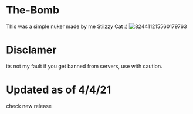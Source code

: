 # The-Bomb
This was a simple nuker made by me Stiizzy Cat :)
![824411215560179763](https://user-images.githubusercontent.com/75148429/114775751-845df400-9d26-11eb-86ec-2423522bee13.png)

# Disclamer
its not my fault if you get banned from servers, use with caution. 

# Updated as of 4/4/21
check new release 
